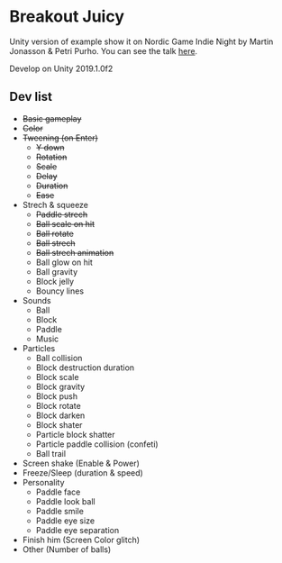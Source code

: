 # Breakout Juicy

Unity version of example show it on Nordic Game Indie Night by Martin Jonasson & Petri Purho. You can see the talk [here](https://www.youtube.com/watch?v=Fy0aCDmgnxg).

Develop on Unity 2019.1.0f2

## Dev list
- ~~Basic gameplay~~
- ~~Color~~
- ~~Tweening (on Enter)~~
  - ~~Y down~~
  - ~~Rotation~~
  - ~~Scale~~
  - ~~Delay~~
  - ~~Duration~~
  - ~~Ease~~
- Strech & squeeze
  -  ~~Paddle strech~~
  -  ~~Ball scale on hit~~
  -  ~~Ball rotate~~
  -  ~~Ball strech~~
  -  ~~Ball strech animation~~
  -  Ball glow on hit
  -  Ball gravity
  -  Block jelly
  -  Bouncy lines
-  Sounds
   - Ball
   - Block
   - Paddle
   - Music
-  Particles
   - Ball collision
   - Block destruction duration
   - Block scale
   - Block gravity
   - Block push
   - Block rotate
   - Block darken
   - Block shater
   - Particle block shatter
   - Particle paddle collision (confeti)
   -  Ball trail
-  Screen shake (Enable & Power)
-  Freeze/Sleep (duration & speed)
-  Personality
   -  Paddle face
   -  Paddle look ball
   -  Paddle smile
   -  Paddle eye size
   -  Paddle eye separation
-  Finish him (Screen Color glitch)
-  Other (Number of balls)
  
